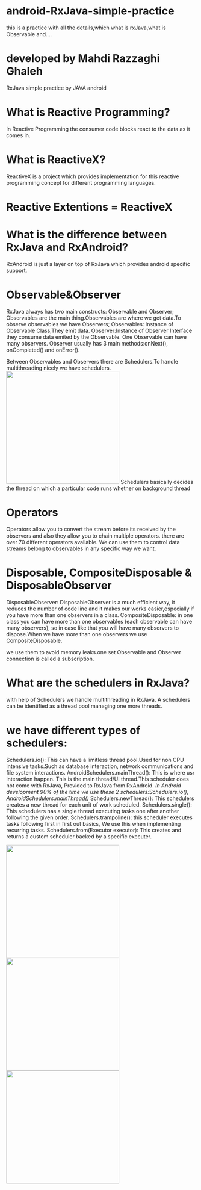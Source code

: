 # android-RxJava-simple-practice
this is a practice with all the details,which what is rxJava,what is Observable and....

# developed by Mahdi Razzaghi Ghaleh
RxJava simple practice by JAVA android

# What is Reactive Programming?
In Reactive Programming the consumer code blocks react to the data as it comes in.

# What is ReactiveX?
ReactiveX is a project which provides implementation for this reactive programming concept for different programming languages.

# Reactive Extentions = ReactiveX

# What is the difference between RxJava and RxAndroid?
RxAndroid is just a layer on top of RxJava which provides android specific support.


# Observable&Observer
RxJava always has two main constructs:  Observable and Observer;
Observables are the main thing.Observables are where we get data.To observe observables we have Observers;
Observables: Instance of Observable Class,They emit data.
Observer:Instance of Observer Interface they consume data emited by the Observable.
One Observable can have many observers.
Observer usually has 3 main methods:onNext(), onCompleted() and onError().

Between Observables and Observers there are Schedulers.To handle multithreading nicely we have schedulers.
<img src="screenshots/111111111.PNG" width="300">
Schedulers basically decides the thread on which a particular code runs whether on background thread


# Operators
Operators allow you to convert the stream before its received by the observers and also they allow you to chain multiple operators.
there are over 70 different operators available.
We can use them to control data streams belong to observables in any specific way we want.

# Disposable, CompositeDisposable & DisposableObserver
DisposableObserver: DisposableObserver is a much efficient way, it reduces the number of code line and it makes our works easier,especially if you have more than one observers in a class.
CompositeDisposable: in one class you can have more than one observables (each observable can have many observers), so in case like that you will have many observers to dispose.When we have more than one observers we use CompositeDisposable.

we use them to avoid memory leaks.one set Observable and Observer connection is called a subscription.

# What are the schedulers in RxJava?
with help of Schedulers we handle multithreading in RxJava.
A schedulers can be identified as a thread pool managing one more threads.

# we have different types of schedulers:
Schedulers.io(): This can have a limitless thread pool.Used for non CPU intensive tasks.Such as database interaction, network communications and file system interactions.
AndroidSchedulers.mainThread(): This is where usr interaction happen. This is the main thread/UI thread.This scheduler does not come with RxJava, Provided to RxJava from RxAndroid.
*In Android development 90% of the time we use these 2 schedulers:Schedulers.io(), AndroidSchedulers.mainThread()*
Schedulers.newThread(): This schedulers creates a new thread for each unit of work scheduled.
Schedulers.single(): This schedulers has a single thread executing tasks one after another following the given order.
Schedulers.trampoline(): this scheduler executes tasks following first in first out basics, We use this when implementing recurring tasks.
Schedulers.from(Executor executor): This creates and returns a custom scheduler backed by a specific executer.


<img src="screenshots/Screenshot_1602918713.png" width="300">
<img src="screenshots/Screenshot_1602918725.png" width="300">
<img src="screenshots/Screenshot_1602918737.png" width="300">
